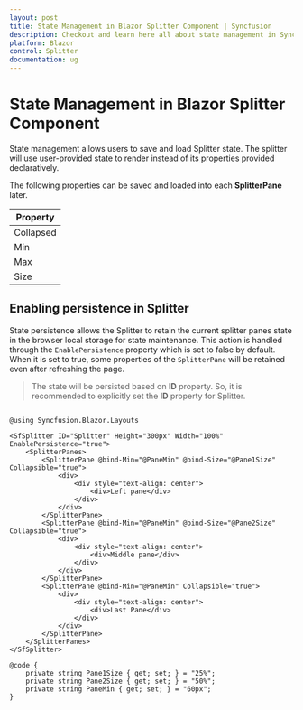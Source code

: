 ```yaml
---
layout: post
title: State Management in Blazor Splitter Component | Syncfusion
description: Checkout and learn here all about state management in Syncfusion Blazor Splitter component and more.
platform: Blazor
control: Splitter
documentation: ug
---
```


# State Management in Blazor Splitter Component

State management allows users to save and load Splitter state. The splitter will use user-provided state to render instead of its properties provided declaratively.

The following properties can be saved and loaded into each **SplitterPane** later.

Property|
-----|
Collapsed |
Min |
Max |
Size |

## Enabling persistence in Splitter

State persistence allows the Splitter to retain the current splitter panes state in the browser local storage for state maintenance. This action is handled through the `EnablePersistence` property which is set to false by default. When it is set to true, some properties of the `SplitterPane` will be retained even after refreshing the page.

> The state will be persisted based on **ID** property. So, it is recommended to explicitly set the **ID** property for Splitter.

```cshtml

@using Syncfusion.Blazor.Layouts

<SfSplitter ID="Splitter" Height="300px" Width="100%" EnablePersistence="true">
    <SplitterPanes>
        <SplitterPane @bind-Min="@PaneMin" @bind-Size="@Pane1Size" Collapsible="true">
            <div>
                <div style="text-align: center">
                    <div>Left pane</div>
                </div>
            </div>
        </SplitterPane>
        <SplitterPane @bind-Min="@PaneMin" @bind-Size="@Pane2Size" Collapsible="true">
            <div>
                <div style="text-align: center">
                    <div>Middle pane</div>
                </div>
            </div>
        </SplitterPane>
        <SplitterPane @bind-Min="@PaneMin" Collapsible="true">
            <div>
                <div style="text-align: center">
                    <div>Last Pane</div>
                </div>
            </div>
        </SplitterPane>
    </SplitterPanes>
</SfSplitter>

@code {
    private string Pane1Size { get; set; } = "25%";
    private string Pane2Size { get; set; } = "50%";
    private string PaneMin { get; set; } = "60px";
}
```